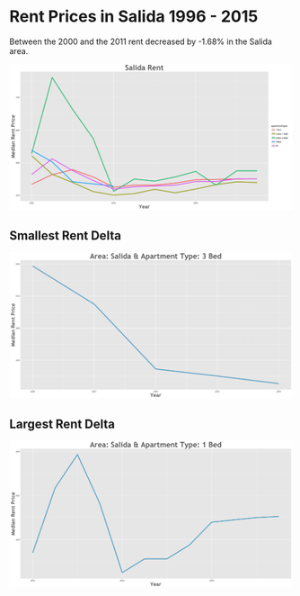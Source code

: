 Rent Prices in Salida 1996 - 2015
================

Between the 2000 and the 2011 rent decreased by -1.68% in the Salida area.

![](../images/salida.png)

Smallest Rent Delta
-------------------

![](../images/rentDecrease/salida.png)

Largest Rent Delta
------------------

![](../images/rentIncrease/salida.png)
